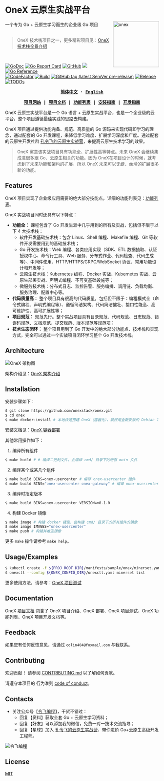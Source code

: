 [项目网站]: https://konglingfei.com
[项目文档]: https://konglingfei.com/onex/
[安装指南]: https://konglingfei.com/onex/installation/
[开发指南]: https://konglingfei.com/onex/devel/devel.html
[功能列表]: https://konglingfei.com/onex/intro/feature.html

# OneX 云原生实战平台

<a href="https://konglingfei.com/"><img align="right" src="./docs/images/onex-orange.svg" alt="onex" title="onex" width="150"></a>

<div align="left">一个专为 Go + 云原生学习而生的企业级 Go 项目</div>

<br/>

> OneX 技术栈项目之一，更多精彩项目见：[OneX 技术栈全景介绍](https://github.com/onexstack/community)

<br/>

[![GoDoc](https://godoc.org/github.com/onexstack/onex?status.svg)](https://godoc.org/github.com/onexstack/onex)
[![Go Report Card](https://goreportcard.com/badge/github.com/onexstack/onex)](https://goreportcard.com/report/github.com/onexstack/onex)
[![GitHub](https://img.shields.io/github/license/onexstack/onex)](https://github.com/onexstack/onex/blob/master/LICENSE)
[![](https://goreportcard.com/badge/github.com/onexstack/onex)](https://goreportcard.com/report/github.com/onexstack/onex)
[![Go Reference](https://pkg.go.dev/badge/github.com/onexstack/onex.svg)](https://pkg.go.dev/github.com/onexstack/onex)
<br/>
[![CodeFactor](https://img.shields.io/badge/contributions-welcome-brightgreen.svg?style=flat)](https://github.com/onexstack/onex/issues)
[![Build](https://img.shields.io/github/actions/workflow/status/onexstack/onex/build-and-test.yml?branch=master&logo=Github)](https://github.com/onexstack/onex/actions/workflows/build-and-test.yml)
[![GitHub tag (latest SemVer pre-release)](https://img.shields.io/github/v/tag/onexstack/onex?include_prereleases&label=version)](https://github.com/onexstack/onex/tags)
[![Release](https://img.shields.io/github/release/onexstack/onex.svg?style=flat-square)](https://github.com/onexstack/onex/releases)
[![TODOs](https://badgen.net/https/api.tickgit.com/badgen/github.com/onexstack/onex)](https://www.tickgit.com/browse?repo=github.com/onexstack/onex)

<div align="center">
<strong>
<samp>

[简体中文](README.md) · [English](README.en.md)

[项目网站] | [项目文档] | [功能列表] | [安装指南] | [开发指南]

</samp>
</strong>
</div>

OneX 云原生实战平台是一个 Go 语言 + 云原生实战平台，也是一个企业级的云平台，整个项目遵循最佳实践的思路去构建。

OneX 项目通过提供功能完备、规范、高质量的 Go 源码来实现代码即学习的理念，通过配套的 Go 开发课程，来降低学习难度、扩展学习深度和广度。通过配套的云原生开发社群 [孔令飞的云原生实战营](https://konglingfei.com)，来提高云原生技术学习的效果。

> OneX 寓意该实战项目具有功能全、扩展性高等特点。未来 OneX 会继续集成进很多跟 Go、云原生相关的功能。因为 OneX在项目设计的时候，就考虑到了未来功能和架构的扩展，所以 OneX 未来可以无缝、丝滑的扩展很多新的功能。

## Features

OneX 项目实现了企业级应用需要的绝大部分技能点，详细的功能列表见：[功能列表]。

OneX 实战项目同时还具有以下特点：
- **功能全：** 课程包含了 Go 开发生涯中几乎用到的所有及实战，包括但不限于以下 4 大技术栈：
  - 软件开发基础技术栈：包含 Linux、Shell 编程、Makefile 编程、Git 等软件开发需要用到的基础技术栈；
  - Go 开发技术栈：Web 编程、各类应用实现（SDK、ETL 数据抽取、认证授权中心、命令行工具、Web 服务、分布式作业、代码检查、代码生成等）、中间件使用、HTTP/HTTPS/GRPC/WebSocket 协议、常用功能设计和开发等；
  - 云原生技术栈：Kubernetes 编程、Docker 实战、Kubernetes 实战、云原生部署实战、声明式编程、不可变基础设施等；
  - 微服务技术栈：分布式日志、监控告警、服务编排、调用链、负载均衡、服务治理、配置中心等。
- **代码质量高：** 整个项目具有很高的代码质量，包括但不限于：编程模式全（命令式编程、声明式编程等）、遵循简洁架构、代码简洁健壮、接口性能高、高可维护性、高可扩展性等；
- **项目规范：** 规范先行。整个实战项目具有目录规范、代码规范、日志规范、错误码规范、文档规范、提交规范、版本规范等规范项；
- **技术生态闭环：** 整个项目用到了 Go 开发中的绝大部分功能点、技术栈和实现方式，完全可以通过一个实战项目闭环学习整个 Go 开发技术栈。

## Architecture

![OneX 架构图](./docs/images/onex-arch.png)

架构介绍见：[OneX 架构介绍](https://konglingfei.com/onex/intro/intro.html)

## Installation

安装步骤如下：

```bash
$ git clone https://github.com/onexstack/onex.git
$ cd onex
$ make docker-install # 本地快速搭建 OneX（容器化），最好用全新安装的 Debian 12 Linux 发行版
```

安装文档见：[OneX 容器部署](https://konglingfei.com/onex/installation/docker.html)

其他常用操作如下：

1. 编译所有组件

```bash
$ make build # # 编译二进制文件，会编译 cmd/ 目录下的所有 main 文件
```

2. 编译某个或某几个组件

```bash
$ make build BINS=onex-usercenter # 编译 onex-usercenter 组件
$ make build BINS="onex-usercenter onex-gateway" # 编译 onex-usercenter, onex-gateway 组件
```
3. 编译时指定版本

```bash
$ make build BINS=onex-usercenter VERSION=v0.1.0
```

4. 构建 Docker 镜像

```bash
$ make image # 构建 docker 镜像，会构建 cmd/ 目录下的所有组件的镜像
$ make image IMAGES="onex-usercenter"
$ make push # 构建并推送镜像
```

更多 `make` 操作请参考 `make help`。
    
## Usage/Examples

```bash
$ kubectl create -f ${PROJ_ROOT_DIR}/manifests/sample/onex/minerset.yaml
$ onexctl --config ${ONEX_CONFIG_DIR}/onexctl.yaml minerset list
```

更多使用方法，请参考：[OneX 项目测试](https://konglingfei.com/onex/installation/test.html)

## Documentation

OneX [项目文档] 包含了 OneX 项目介绍、OneX 部署、OneX 项目测试、OneX 功能列表、OneX 项目开发文档等。

## Feedback

如果您有任何反馈意见，请通过 `colin404@foxmail.com` 与我联系。

## Contributing

欢迎贡献！ 请参阅 [CONTRIBUTING.md](./CONTRIBUTING.md) 以了解如何贡献。

请遵守本项目的 行为准则 [code of conduct](./CODE_OF_CONDUCT.md)。

## Contacts

- 关注公众号【[令飞编程](https://mp.weixin.qq.com/s/a8efr1hZ6bZHOqH3ITj9yA)】，干货不错过：
  - 回复【资料】获取全套 Go + 云原生学习资料；
  - 回复【好友】可以添加我的微信，免费一对一技术交流指导；
  - 回复【星球】加入 [孔令飞的云原生实战营](https://konglingfei.com)，带你进阶 Go+云原生高级开发工程师。

![令飞编程](./docs/images/令飞编程.png)

## License

[MIT](https://choosealicense.com/licenses/mit/)

